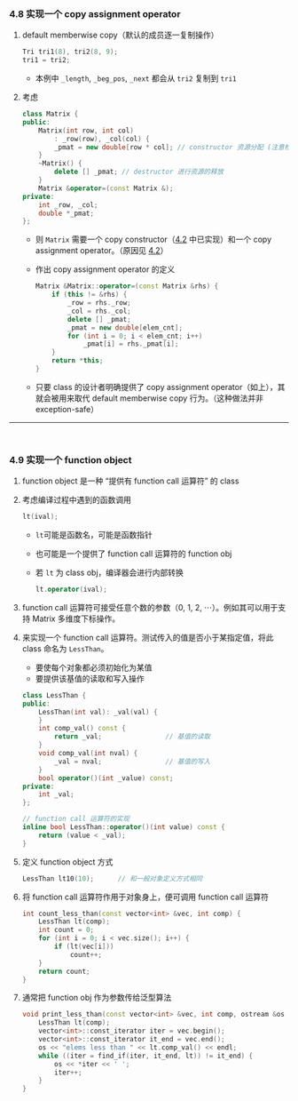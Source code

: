 ### 4.8 实现一个 copy assignment operator 

1. default memberwise copy（默认的成员逐一复制操作）

    ```cpp
    Tri tri1(8), tri2(8, 9);
    tri1 = tri2;
    ```

    - 本例中 `_length`, `_beg_pos`, `_next` 都会从 `tri2` 复制到 `tri1`

2. 考虑

    ```cpp
    class Matrix {
    public:
        Matrix(int row, int col)
            : _row(row), _col(col) {
            _pmat = new double[row * col]; // constructor 资源分配 (注意检查是否成功)
        }
        ~Matrix() {
            delete [] _pmat; // destructor 进行资源的释放
        }
        Matrix &operator=(const Matrix &);
    private:
        int _row, _col;
        double *_pmat;
    };
    ```

    - 则 `Matrix` 需要一个 copy constructor（[4.2](./c4_2.md) 中已实现）和一个 copy assignment operator。（原因见 [4.2](./c4_2.md)）

    - 作出 copy assignment operator 的定义

        ```cpp
        Matrix &Matrix::operator=(const Matrix &rhs) {
            if (this != &rhs) {
                _row = rhs._row;
                _col = rhs._col;
                delete [] _pmat;
                _pmat = new double[elem_cnt];
                for (int i = 0; i < elem_cnt; i++)
                    _pmat[i] = rhs._pmat[i];
            }
            return *this;
        }
        ```

    - 只要 class 的设计者明确提供了 copy assignment operator（如上），其就会被用来取代 default memberwise copy 行为。（这种做法并非 exception-safe）

---

<br />

### 4.9 实现一个 function object

1. function object 是一种 “提供有 function call 运算符” 的 class

2. 考虑编译过程中遇到的函数调用

    ```cpp
    lt(ival);
    ```

    - `lt`可能是函数名，可能是函数指针

    - 也可能是一个提供了 function call 运算符的 function obj

    - 若 `lt` 为 class obj，编译器会进行内部转换

        ```cpp
        lt.operator(ival);
        ```

3. function call 运算符可接受任意个数的参数（$0,\ 1,\ 2,\ \cdots$）。例如其可以用于支持 Matrix 多维度下标操作。

4. 来实现一个 function call 运算符。测试传入的值是否小于某指定值，将此 class 命名为 `LessThan`。

    - 要使每个对象都必须初始化为某值
    - 要提供该基值的读取和写入操作

    ```cpp
    class LessThan {
    public:
        LessThan(int val): _val(val) {
        }
        int comp_val() const {
            return _val;				// 基值的读取
        }
        void comp_val(int nval) {
            _val = nval;				// 基值的写入
        }
        bool operator()(int _value) const;
    private:
        int _val;
    };
    ```

    ```cpp
    // function call 运算符的实现
    inline bool LessThan::operator()(int value) const {
        return (value < _val);
    }
    ```

5. 定义 function object 方式

    ```cpp
    LessThan lt10(10);		// 和一般对象定义方式相同
    ```

6. 将 function call 运算符作用于对象身上，便可调用 function call 运算符

    ```cpp
    int count_less_than(const vector<int> &vec, int comp) {
        LessThan lt(comp);
        int count = 0;
        for (int i = 0; i < vec.size(); i++) {
            if (lt(vec[i]))
                count++;
        }
        return count;
    }
    ```

7. 通常把 function obj 作为参数传给泛型算法

    ```cpp
    void print_less_than(const vector<int> &vec, int comp, ostream &os = cout) {
        LessThan lt(comp);
        vector<int>::const_iterator iter = vec.begin();
        vector<int>::const_iterator it_end = vec.end();
        os << "elems less than " << lt.comp_val() << endl;
        while ((iter = find_if(iter, it_end, lt)) != it_end) {
            os << *iter << ' ';
            iter++;
        }
    }
    ```

    



















